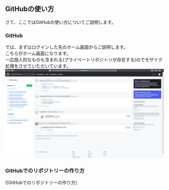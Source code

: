 ## GitHubの使い方
さて、ここではGitHubの使い方についてご説明します。
### GitHub
では、まずはログインした先のホーム画面からご説明します。  
こちらがホーム画面になります。  
一応個人的なものも含まれる(プライベートリポジトリが存在する)のでモザイク処理をさせていただいています。  
![GitHubホーム画面](https://github.com/KURO-Games/StudyGit/blob/master/pic/GitHub/Original/02.png)  


### GitHubでのリポジトリーの作り方
![GitHubでのリポジトリーの作り方] 
